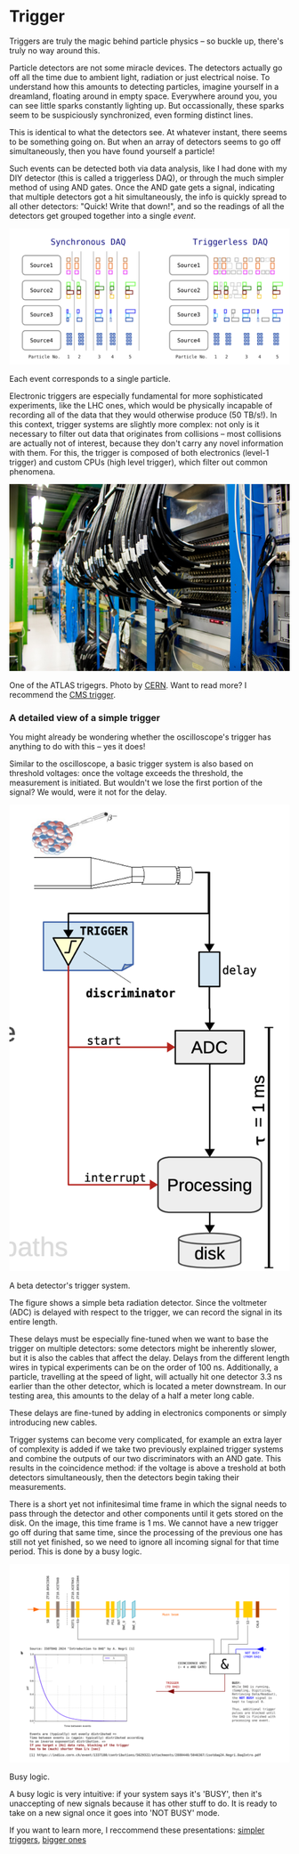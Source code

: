 Trigger
=======

Triggers are truly the magic behind particle physics – so buckle up, there's truly no way around this.

Particle detectors are not some miracle devices. The detectors actually go off all the time due to ambient light, radiation or just electrical noise. To understand how this amounts to detecting particles, imagine yourself in a dreamland, floating around in empty space. Everywhere around you, you can see little sparks constantly lighting up. But occassionally, these sparks seem to be suspiciously synchronized, even forming distinct lines.

This is identical to what the detectors see. At whatever instant, there seems to be something going on. But when an array of detectors seems to go off simultaneously, then you have found yourself a particle!

Such events can be detected both via data analysis, like I had done with my DIY detector (this is called a triggerless DAQ), or through the much simpler method of using AND gates. Once the AND gate gets a signal, indicating that multiple detectors got a hit simultaneously, the info is quickly spread to all other detectors: "Quick! Write that down!", and so the readings of all the detectors get grouped together into a single _event_.

![image](/DAQtypes.png)

Each event corresponds to a single particle.

Electronic triggers are especially fundamental for more sophisticated experiments, like the LHC ones, which would be physically incapable of recording all of the data that they would otherwise produce (50 TB/s!). In this context, trigger systems are slightly more complex: not only is it necessary to filter out data that originates from collisions – most collisions are actually not of interest, because they don't carry any novel information with them. For this, the trigger is composed of both electronics (level-1 trigger) and custom CPUs (high level trigger), which filter out common phenomena.

![image](/ATLAS_trigger.jpg)

One of the ATLAS trigegrs. Photo by [CERN](https://cds.cern.ch/record/2309423). Want to read more? I recommend the [CMS trigger](https://cms-opendata-workshop.github.io/workshop2021-lesson-introtrigger/01-introduction/index.html).

### A detailed view of a simple trigger

You might already be wondering whether the oscilloscope's trigger has anything to do with this – yes it does!

Similar to the oscilloscope, a basic trigger system is also based on threshold voltages: once the voltage exceeds the threshold, the measurement is initiated. But wouldn't we lose the first portion of the signal? We would, were it not for the delay.

![image](/easy_trigger.png)

A beta detector's trigger system.

The figure shows a simple beta radiation detector. Since the voltmeter (ADC) is delayed with respect to the trigger, we can record the signal in its entire length.

These delays must be especially fine-tuned when we want to base the trigger on multiple detectors: some detectors might be inherently slower, but it is also the cables that affect the delay. Delays from the different length wires in typical experiments can be on the order of 100 ns. Additionally, a particle, travelling at the speed of light, will actually hit one detector 3.3 ns earlier than the other detector, which is located a meter downstream. In our testing area, this amounts to the delay of a half a meter long cable.

These delays are fine-tuned by adding in electronics components or simply introducing new cables.

Trigger systems can become very complicated, for example an extra layer of complexity is added if we take two previously explained trigger systems and combine the outputs of our two discriminators with an AND gate. This results in the coincidence method: if the voltage is above a treshold at both detectors simultaneously, then the detectors begin taking their measurements.

There is a short yet not infinitesimal time frame in which the signal needs to pass through the detector and other components until it gets stored on the disk. On the image, this time frame is 1 ms. We cannot have a new trigger go off during that same time, since the processing of the previous one has still not yet finished, so we need to ignore all incoming signal for that time period. This is done by a busy logic.

![image](/my_trigger.png)

Busy logic.

A busy logic is very intuitive: if your system says it's 'BUSY', then it's unaccepting of new signals because it has other stuff to do. It is ready to take on a new signal once it goes into 'NOT BUSY' mode.

If you want to learn more, I reccommend these presentations: [simpler triggers](https://indico.cern.ch/event/1337180/contributions/5629322/attachments/2880440/5046367/isotdaq24.Negri.DaqIntro.pdf), [bigger ones](https://indico.fnal.gov/event/43762/contributions/192710/attachments/133065/163909/TriggerLecture_day1.pdf)
